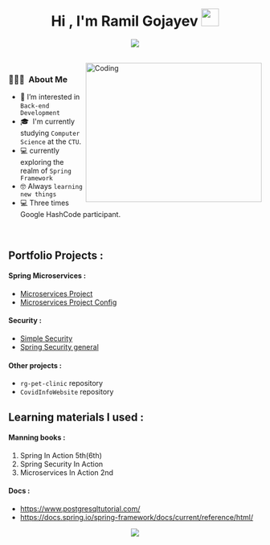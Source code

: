 <h1 align="center">Hi , I'm Ramil Gojayev <img src="https://media.giphy.com/media/hvRJCLFzcasrR4ia7z/giphy.gif" width="35"></h1>
<p align="center">
  <a href="https://github.com/DenverCoder1/readme-typing-svg"><img src="https://readme-typing-svg.herokuapp.com?lines=Computer+Science+Student;Backend+Developer;DS%20|%20Algorithms%20;Always%20learning%20new%20things&center=true&width=500&height=50"></a>
</p>
<br>


<img alt="Coding" src="https://c.tenor.com/2uyENRmiUt0AAAAC/coding.gif" align="right" width="350" height="277"/>

### 👨🏻‍💻 &nbsp;About Me
- :eyes: I’m interested in `Back-end Development`
- 🎓 &nbsp;I'm currently studying `Computer Science` at the `CTU`.
- :computer: currently exploring the realm of `Spring Framework`
- :nerd_face: Always `learning new things`
- :computer: Three times Google HashCode participant.
<br>


## Portfolio Projects :
#### Spring Microservices :
- <a href="https://github.com/rg-1708/rgMicroservicesApp">Microservices Project</a>
- <a href="https://github.com/rg-1708/microservices-config-repo">Microservices Project Config</a>
#### Security :
- <a href="https://github.com/rg-1708/SimpleSecurity">Simple Security</a>
- <a href="https://github.com/rg-1708/SpringSecurity">Spring Security general</a>
#### Other projects :
- `rg-pet-clinic` repository
- `CovidInfoWebsite` repository

## Learning materials I used :
#### Manning books : 
   1) Spring In Action 5th(6th)
   2) Spring Security In Action
   3) Microservices In Action 2nd
#### Docs :
- https://www.postgresqltutorial.com/
- https://docs.spring.io/spring-framework/docs/current/reference/html/

<p align="center">
<img src="https://github-readme-stats.vercel.app/api?username=rg-1708&&show_icons=true&title_color=ffffff&icon_color=bb2acf&text_color=daf7dc&bg_color=151515">
</p>

